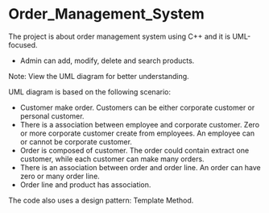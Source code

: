 # Order_Management_System
The project is about order management system using C++ and it is UML-focused.
* Admin can add, modify, delete and search products.

Note: View the UML diagram for better understanding.

UML diagram is based on the following scenario:
* Customer make order. Customers can be either corporate customer or personal customer.
* There is a association between employee and corporate customer. Zero or more corporate customer create from employees. An employee can or cannot be corporate customer.
* Order is composed of customer. The order could contain extract one customer, while each customer can make many orders.
* There is an association between order and order line. An order can have zero or many order line.
* Order line and product has association.

The code also uses a design pattern: Template Method.
